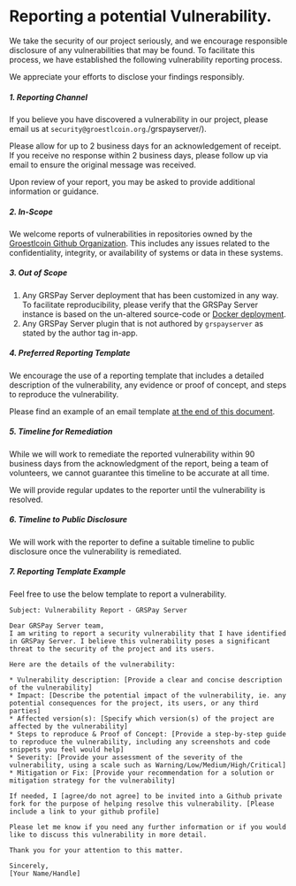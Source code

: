 # Reporting a potential Vulnerability.
<!-- Short intro. -->
We take the security of our project seriously, and we encourage responsible disclosure of any vulnerabilities that may be found. To facilitate this process, we have established the following vulnerability reporting process.

We appreciate your efforts to disclose your findings responsibly.

##### 1. Reporting Channel
If you believe you have discovered a vulnerability in our project, please email us at `security@groestlcoin.org`./grspayserver/).

Please allow for up to 2 business days for an acknowledgement of receipt. If you receive no response within 2 business days, please follow up via email to ensure the original message was received.

Upon review of your report, you may be asked to provide additional information or guidance.

<!--TODO: If available, add link to PGP key used to read security report emails.-->

##### 2. In-Scope
<!-- What's in scope? Any repo in our org for example. -->
We welcome reports of vulnerabilities in repositories owned by the [Groestlcoin Github Organization](https://github.com/Groestlcoin). This includes any issues related to the confidentiality, integrity, or availability of systems or data in these systems.

##### 3. Out of Scope
<!-- What's out of scope? Thinking here about custom deployments, plugins that are not created by BTCPay (this includes kukks plugins that should be reported to him directly). -->
1. Any GRSPay Server deployment that has been customized in any way. To facilitate reproducibility, please verify that the GRSPay Server instance is based on the un-altered source-code or [Docker deployment](https://docs.btcpayserver.org/Docker/).
2. Any GRSPay Server plugin that is not authored by `grspayserver` as stated by the author tag in-app.

##### 4. Preferred Reporting Template
<!-- Template example to guide reporter into including specific info that we'd appreciate be included in the report. -->
We encourage the use of a reporting template that includes a detailed description of the vulnerability, any evidence or proof of concept, and steps to reproduce the vulnerability.

Please find an example of an email template [at the end of this document](#7-reporting-template-example).

##### 5. Timeline for Remediation
<!-- Tentative 90 business day timeline for resolution. This is a typical industry standard, but have included wording to include the fact that we're a team of volonteers, and that we cannot guarantee it. -->
While we will work to remediate the reported vulnerability within 90 business days from the acknowledgment of the report, being a team of volunteers, we cannot guarantee this timeline to be accurate at all time.

We will provide regular updates to the reporter until the vulnerability is resolved.

##### 6. Timeline to Public Disclosure
<!-- No tentaive timeline, given it can differ based on multiple criterias, but we have to take into account the fact that a public disclosure of a full year is too much. Security by obscurity is rarely beneficial, especially for the uninformed end-users. -->
We will work with the reporter to define a suitable timeline to public disclosure once the vulnerability is remediated.

<!--
##### 7. More information
For more information on our complete vulnerability response process, please see our [documentation]()
-->

##### 7. Reporting Template Example
<!-- Simple template for users to take as example for vulnerability reporting. Contains the basic minimum information that we need to assess promptly a report. -->

Feel free to use the below template to report a vulnerability.

```
Subject: Vulnerability Report - GRSPay Server

Dear GRSPay Server team,
I am writing to report a security vulnerability that I have identified in GRSPay Server. I believe this vulnerability poses a significant threat to the security of the project and its users.

Here are the details of the vulnerability:

* Vulnerability description: [Provide a clear and concise description of the vulnerability]
* Impact: [Describe the potential impact of the vulnerability, ie. any potential consequences for the project, its users, or any third parties]
* Affected version(s): [Specify which version(s) of the project are affected by the vulnerability]
* Steps to reproduce & Proof of Concept: [Provide a step-by-step guide to reproduce the vulnerability, including any screenshots and code snippets you feel would help]
* Severity: [Provide your assessment of the severity of the vulnerability, using a scale such as Warning/Low/Medium/High/Critical]
* Mitigation or Fix: [Provide your recommendation for a solution or mitigation strategy for the vulnerability]

If needed, I [agree/do not agree] to be invited into a Github private fork for the purpose of helping resolve this vulnerability. [Please include a link to your github profile]

Please let me know if you need any further information or if you would like to discuss this vulnerability in more detail.

Thank you for your attention to this matter.

Sincerely,
[Your Name/Handle]

```
